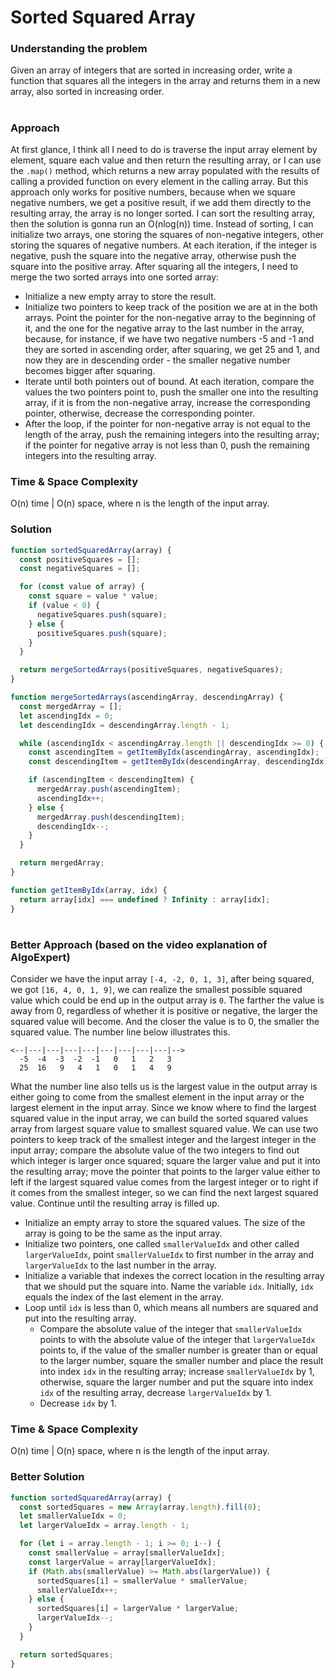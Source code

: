 # Sorted Squared Array

### Understanding the problem

Given an array of integers that are sorted in increasing order, write a function that squares all the integers in the array and returns them in a new array, also sorted in increasing order.

#

### Approach

At first glance, I think all I need to do is traverse the input array element by element, square each value and then return the resulting array, or I can use the `.map()` method, which returns a new array populated with the results of calling a provided function on every element in the calling array. But this approach only works for positive numbers, because when we square negative numbers, we get a positive result, if we add them directly to the resulting array, the array is no longer sorted. I can sort the resulting array, then the solution is gonna run an O(nlog(n)) time. Instead of sorting, I can initialize two arrays, one storing the squares of non-negative integers, other storing the squares of negative numbers. At each iteration, if the integer is negative, push the square into the negative array, otherwise push the square into the positive array. After squaring all the integers, I need to merge the two sorted arrays into one sorted array:

- Initialize a new empty array to store the result.
- Initialize two pointers to keep track of the position we are at in the both arrays. Point the pointer for the non-negative array to the beginning of it, and the one for the negative array to the last number in the array, because, for instance, if we have two negative numbers -5 and -1 and they are sorted in ascending order, after squaring, we get 25 and 1, and now they are in descending order - the smaller negative number becomes bigger after squaring.
- Iterate until both pointers out of bound. At each iteration, compare the values the two pointers point to, push the smaller one into the resulting array, if it is from the non-negative array, increase the corresponding pointer, otherwise, decrease the corresponding pointer.
- After the loop, if the pointer for non-negative array is not equal to the length of the array, push the remaining integers into the resulting array; if the pointer for negative array is not less than 0, push the remaining integers into the resulting array.

### Time & Space Complexity

O(n) time | O(n) space, where n is the length of the input array.

### Solution

```js
function sortedSquaredArray(array) {
  const positiveSquares = [];
  const negativeSquares = [];

  for (const value of array) {
    const square = value * value;
    if (value < 0) {
      negativeSquares.push(square);
    } else {
      positiveSquares.push(square);
    }
  }

  return mergeSortedArrays(positiveSquares, negativeSquares);
}

function mergeSortedArrays(ascendingArray, descendingArray) {
  const mergedArray = [];
  let ascendingIdx = 0;
  let descendingIdx = descendingArray.length - 1;

  while (ascendingIdx < ascendingArray.length || descendingIdx >= 0) {
    const ascendingItem = getItemByIdx(ascendingArray, ascendingIdx);
    const descendingItem = getItemByIdx(descendingArray, descendingIdx);

    if (ascendingItem < descendingItem) {
      mergedArray.push(ascendingItem);
      ascendingIdx++;
    } else {
      mergedArray.push(descendingItem);
      descendingIdx--;
    }
  }

  return mergedArray;
}

function getItemByIdx(array, idx) {
  return array[idx] === undefined ? Infinity : array[idx];
}
```

#

### Better Approach (based on the video explanation of AlgoExpert)

Consider we have the input array `[-4, -2, 0, 1, 3]`, after being squared, we got `[16, 4, 0, 1, 9]`, we can realize the smallest possible squared value which could be end up in the output array is `0`. The farther the value is away from 0, regardless of whether it is positive or negative, the larger the squared value will become. And the closer the value is to 0, the smaller the squared value.
The number line below illustrates this.

```
<--|---|---|---|---|---|---|---|---|-->
  -5  -4  -3  -2  -1   0   1   2   3
  25  16   9   4   1   0   1   4   9
```

What the number line also tells us is the largest value in the output array is either going to come from the smallest element in the input array or the largest element in the input array.
Since we know where to find the largest squared value in the input array, we can build the sorted squared values array from largest square value to smallest squared value. We can use two pointers to keep track of the smallest integer and the largest integer in the input array; compare the absolute value of the two integers to find out which integer is larger once squared; square the larger value and put it into the resulting array; move the pointer that points to the larger value either to left if the largest squared value comes from the largest integer or to right if it comes from the smallest integer, so we can find the next largest squared value. Continue until the resulting array is filled up.

- Initialize an empty array to store the squared values. The size of the array is going to be the same as the input array.
- Initialize two pointers, one called `smallerValueIdx` and other called `largerValueIdx`, point `smallerValueIdx` to first number in the array and `largerValueIdx` to the last number in the array.
- Initialize a variable that indexes the correct location in the resulting array that we should put the square into. Name the variable `idx`. Initially, `idx` equals the index of the last element in the array.
- Loop until `idx` is less than 0, which means all numbers are squared and put into the resulting array.
  - Compare the absolute value of the integer that `smallerValueIdx` points to with the absolute value of the integer that `largerValueIdx` points to, if the value of the smaller number is greater than or equal to the larger number, square the smaller number and place the result into index `idx` in the resulting array; increase `smallerValueIdx` by 1, otherwise, square the larger number and put the square into index `idx` of the resulting array, decrease `largerValueIdx` by 1.
  - Decrease `idx` by 1.

### Time & Space Complexity

O(n) time | O(n) space, where n is the length of the input array.

### Better Solution

```js
function sortedSquaredArray(array) {
  const sortedSquares = new Array(array.length).fill(0);
  let smallerValueIdx = 0;
  let largerValueIdx = array.length - 1;

  for (let i = array.length - 1; i >= 0; i--) {
    const smallerValue = array[smallerValueIdx];
    const largerValue = array[largerValueIdx];
    if (Math.abs(smallerValue) >= Math.abs(largerValue)) {
      sortedSquares[i] = smallerValue * smallerValue;
      smallerValueIdx++;
    } else {
      sortedSquares[i] = largerValue * largerValue;
      largerValueIdx--;
    }
  }

  return sortedSquares;
}
```
